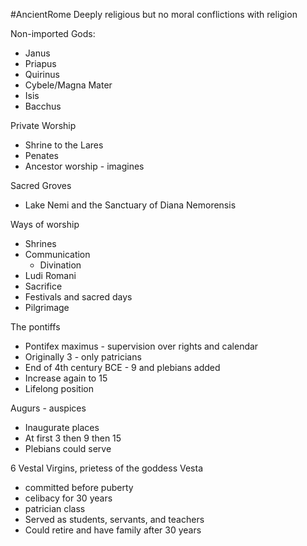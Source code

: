 #AncientRome
Deeply religious but no moral conflictions with religion

Non-imported Gods:
- Janus
- Priapus
- Quirinus
- Cybele/Magna Mater
- Isis
- Bacchus

Private Worship
- Shrine to the Lares
- Penates
- Ancestor worship - imagines

Sacred Groves
- Lake Nemi and the Sanctuary of Diana Nemorensis

Ways of worship
- Shrines
- Communication 
	- Divination
- Ludi Romani
- Sacrifice
- Festivals and sacred days
- Pilgrimage

The pontiffs
- Pontifex maximus - supervision over rights and calendar
- Originally 3 - only patricians
- End of 4th century BCE - 9 and plebians added
- Increase again to 15
- Lifelong position

Augurs - auspices
- Inaugurate places
- At first 3 then 9 then 15
- Plebians could serve

6 Vestal Virgins, prietess of the goddess Vesta
- committed before puberty
- celibacy for 30 years
- patrician class
- Served as students, servants, and teachers
- Could retire and have family after 30 years